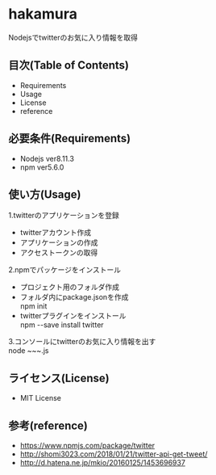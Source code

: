 # hakamura
Nodejsでtwitterのお気に入り情報を取得


## 目次(Table of Contents)
* Requirements
* Usage
* License
* reference

## 必要条件(Requirements)
* Nodejs ver8.11.3  
* npm ver5.6.0

## 使い方(Usage)
1.twitterのアプリケーションを登録  
* twitterアカウント作成  
* アプリケーションの作成  
* アクセストークンの取得

2.npmでパッケージをインストール  
* プロジェクト用のフォルダ作成  
* フォルダ内にpackage.jsonを作成  
npm init  
* twitterプラグインをインストール  
npm --save install twitter

3.コンソールにtwitterのお気に入り情報を出す  
node ~~~.js



## ライセンス(License)
* MIT License

## 参考(reference)
* https://www.npmjs.com/package/twitter
* http://shomi3023.com/2018/01/21/twitter-api-get-tweet/
* http://d.hatena.ne.jp/mkio/20160125/1453696937
